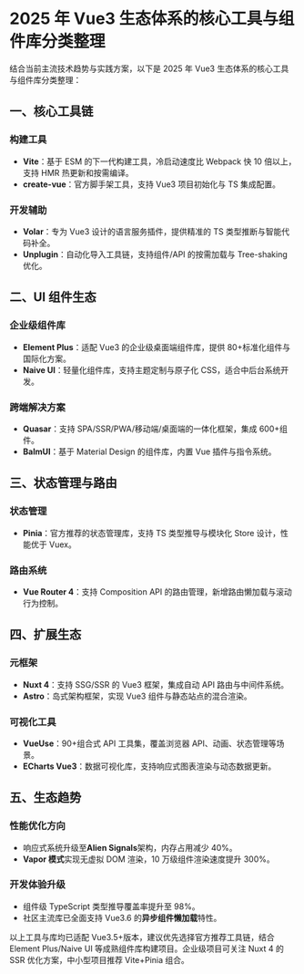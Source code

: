 # 2025 年 Vue3 生态体系的核心工具与组件库分类整理

结合当前主流技术趋势与实践方案，以下是 2025 年 Vue3 生态体系的核心工具与组件库分类整理：

## 一、核心工具链

### 构建工具

- **Vite**：基于 ESM 的下一代构建工具，冷启动速度比 Webpack 快 10 倍以上，支持 HMR 热更新和按需编译。
- **create-vue**：官方脚手架工具，支持 Vue3 项目初始化与 TS 集成配置。

### 开发辅助

- **Volar**：专为 Vue3 设计的语言服务插件，提供精准的 TS 类型推断与智能代码补全。
- **Unplugin**：自动化导入工具链，支持组件/API 的按需加载与 Tree-shaking 优化。

## 二、UI 组件生态

### 企业级组件库

- **Element Plus**：适配 Vue3 的企业级桌面端组件库，提供 80+标准化组件与国际化方案。
- **Naive UI**：轻量化组件库，支持主题定制与原子化 CSS，适合中后台系统开发。

### 跨端解决方案

- **Quasar**：支持 SPA/SSR/PWA/移动端/桌面端的一体化框架，集成 600+组件。
- **BalmUI**：基于 Material Design 的组件库，内置 Vue 插件与指令系统。

## 三、状态管理与路由

### 状态管理

- **Pinia**：官方推荐的状态管理库，支持 TS 类型推导与模块化 Store 设计，性能优于 Vuex。

### 路由系统

- **Vue Router 4**：支持 Composition API 的路由管理，新增路由懒加载与滚动行为控制。

## 四、扩展生态

### 元框架

- **Nuxt 4**：支持 SSG/SSR 的 Vue3 框架，集成自动 API 路由与中间件系统。
- **Astro**：岛式架构框架，实现 Vue3 组件与静态站点的混合渲染。

### 可视化工具

- **VueUse**：90+组合式 API 工具集，覆盖浏览器 API、动画、状态管理等场景。
- **ECharts Vue3**：数据可视化库，支持响应式图表渲染与动态数据更新。

## 五、生态趋势

### 性能优化方向

- 响应式系统升级至**Alien Signals**架构，内存占用减少 40%。
- **Vapor 模式**实现无虚拟 DOM 渲染，10 万级组件渲染速度提升 300%。

### 开发体验升级

- 组件级 TypeScript 类型推导覆盖率提升至 98%。
- 社区主流库已全面支持 Vue3.6 的**异步组件懒加载**特性。

以上工具与库均已适配 Vue3.5+版本，建议优先选择官方推荐工具链，结合 Element Plus/Naive UI 等成熟组件库构建项目。企业级项目可关注 Nuxt 4 的 SSR 优化方案，中小型项目推荐 Vite+Pinia 组合。
